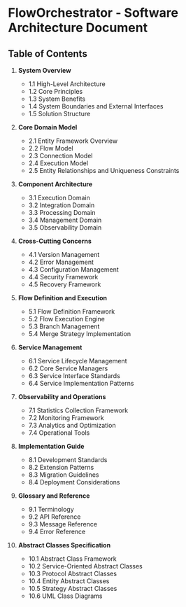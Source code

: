 # FlowOrchestrator - Software Architecture Document

## Table of Contents

1. **System Overview**
   - 1.1 High-Level Architecture 
   - 1.2 Core Principles
   - 1.3 System Benefits
   - 1.4 System Boundaries and External Interfaces
   - 1.5 Solution Structure

2. **Core Domain Model**
   - 2.1 Entity Framework Overview
   - 2.2 Flow Model
   - 2.3 Connection Model
   - 2.4 Execution Model
   - 2.5 Entity Relationships and Uniqueness Constraints

3. **Component Architecture**
   - 3.1 Execution Domain
   - 3.2 Integration Domain
   - 3.3 Processing Domain
   - 3.4 Management Domain
   - 3.5 Observability Domain

4. **Cross-Cutting Concerns**
   - 4.1 Version Management
   - 4.2 Error Management
   - 4.3 Configuration Management
   - 4.4 Security Framework
   - 4.5 Recovery Framework

5. **Flow Definition and Execution**
   - 5.1 Flow Definition Framework
   - 5.2 Flow Execution Engine
   - 5.3 Branch Management
   - 5.4 Merge Strategy Implementation

6. **Service Management**
   - 6.1 Service Lifecycle Management
   - 6.2 Core Service Managers
   - 6.3 Service Interface Standards
   - 6.4 Service Implementation Patterns

7. **Observability and Operations**
   - 7.1 Statistics Collection Framework
   - 7.2 Monitoring Framework
   - 7.3 Analytics and Optimization
   - 7.4 Operational Tools

8. **Implementation Guide**
   - 8.1 Development Standards
   - 8.2 Extension Patterns
   - 8.3 Migration Guidelines
   - 8.4 Deployment Considerations

9. **Glossary and Reference**
   - 9.1 Terminology
   - 9.2 API Reference
   - 9.3 Message Reference
   - 9.4 Error Reference

10. **Abstract Classes Specification**
    - 10.1 Abstract Class Framework
    - 10.2 Service-Oriented Abstract Classes
    - 10.3 Protocol Abstract Classes
    - 10.4 Entity Abstract Classes
    - 10.5 Strategy Abstract Classes
    - 10.6 UML Class Diagrams